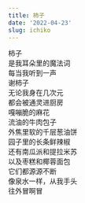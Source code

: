 ```yaml
---
title: 柿子
date: '2022-04-23'
slug: ichiko
---
```


柿子  
是我耳朵里的魔法词  
每当我听到一声  
谢柿子  
无论我身在几次元  
都会被通灵进厨房  
嘎嘣脆的麻花  
流油的牛肉包子<!--# 发现这句念起来好拗口，“流油、牛肉”像绕口令 -->  
外焦里软的千层葱油饼  
园子里的长条鲜辣椒  
还有南瓜派和提拉米苏  
以及枣糕和椰蓉面包  
它们都源源不断  
像泉水一样，从我手头  
往外冒啊冒

<!--# 去年杨阿姨在大赞辣椒之余，给我取了这么个外号，说是有一部日剧《小森林》，里面主人公叫市子，跟我一样喜欢自己种菜和做饭。后来每次我做了什么吃的给他们，他们就说谢柿子又给我们送吃的来了。这让我觉得很有趣，当然也很有成就感。还有个更搞笑而且有点无厘头的外号，叫海螺七公，是袁阿姨拼出来的；它源自有一次杨阿姨一家都生病了，说是好几天都没开火做顿像样的饭了，于是我蒸了包子、烤了肉、煮了皮蛋粥去驰援他们，事后杨阿姨在群里给我取了个复名：谢 · 海螺 · 市子 · 益辉。我们都没太看懂海螺是什么意思，只有脑洞比较大的袁阿姨想到这可能是田螺姑娘的升级版（好冷）。后来我说下雨天在外面烧烤[感觉自己像洪七公](/cn/2022/03/bbq-roles/)，于是袁阿姨继续拼凑出一个海螺七公的名字。这个名字感觉可以做一个童话故事的标题，待我有空时编一编、自我表扬一下。正所谓，柿为知己者死，朋友之间微念沧波的正能量真是巨大啊。 -->
